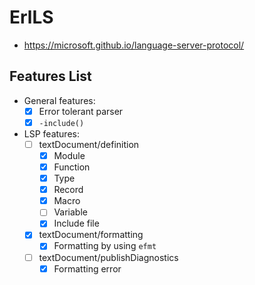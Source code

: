 ErlLS
=====

- https://microsoft.github.io/language-server-protocol/

Features List
-------------

- General features:
  - [x] Error tolerant parser
  - [x] `-include()`
- LSP features:
  - [ ] textDocument/definition
    - [x] Module
    - [x] Function
    - [x] Type
    - [x] Record
    - [x] Macro
    - [ ] Variable
    - [x] Include file
  - [x] textDocument/formatting
    - [x] Formatting by using `efmt`
  - [ ] textDocument/publishDiagnostics
    - [x] Formatting error
